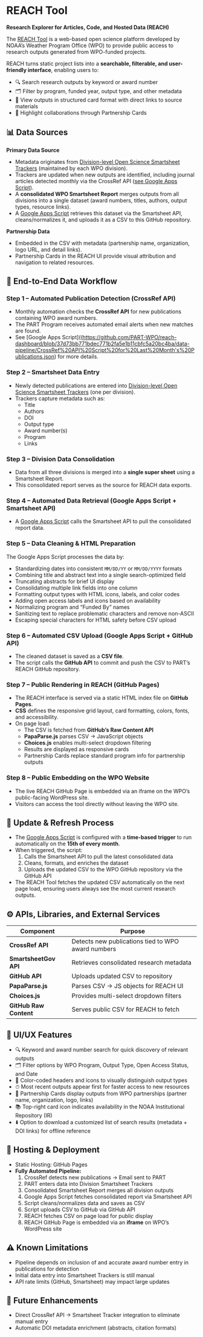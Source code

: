 # REACH Tool  
**Research Explorer for Articles, Code, and Hosted Data (REACH)**  

The [REACH Tool](https://wpo.noaa.gov/reach/) is a web-based open science platform developed by NOAA’s Weather Program Office (WPO) to provide public access to research outputs generated from WPO-funded projects.  

REACH turns static project lists into a **searchable, filterable, and user-friendly interface**, enabling users to:  
- 🔍 Search research outputs by keyword or award number  
- 🗂 Filter by program, funded year, output type, and other metadata  
- 📑 View outputs in structured card format with direct links to source materials  
- 🤝 Highlight collaborations through Partnership Cards  

## 📊 Data Sources  

**Primary Data Source**  
- Metadata originates from [Division-level Open Science Smartsheet Trackers](https://github.com/PART-WPO/reach-dashboard/blob/37d73bb771bdec771b2fa5e1b11cbfc5a20bc4ba/data-pipeline/Template%20of%20WPO%20Open%20Science%20Tracker.xlsx) (maintained by each WPO division).  
- Trackers are updated when new outputs are identified, including journal articles detected monthly via the CrossRef API ([see Google Apps Script](https://github.com/PART-WPO/reach-dashboard/blob/37d73bb771bdec771b2fa5e1b11cbfc5a20bc4ba/data-pipeline/CrossRef%20API%20Script%20for%20Last%20Month's%20Publications.json)).  
- A **consolidated WPO Smartsheet Report** merges outputs from all divisions into a single dataset (award numbers, titles, authors, output types, resource links).  
- A [Google Apps Script](https://github.com/PART-WPO/reach-dashboard/blob/37d73bb771bdec771b2fa5e1b11cbfc5a20bc4ba/data-pipeline/REACH%20Data%20Pipeline.json) retrieves this dataset via the Smartsheet API, cleans/normalizes it, and uploads it as a CSV to this GitHub repository.  

**Partnership Data**  
- Embedded in the CSV with metadata (partnership name, organization, logo URL, and detail links).  
- Partnership Cards in the REACH UI provide visual attribution and navigation to related resources.

## 🔄 End-to-End Data Workflow  

### Step 1 – Automated Publication Detection (CrossRef API)  
- Monthly automation checks the **CrossRef API** for new publications containing WPO award numbers.  
- The PART Program receives automated email alerts when new matches are found.  
- See [Google Apps Script]((https://github.com/PART-WPO/reach-dashboard/blob/37d73bb771bdec771b2fa5e1b11cbfc5a20bc4ba/data-pipeline/CrossRef%20API%20Script%20for%20Last%20Month's%20Publications.json) for more details.  

### Step 2 – Smartsheet Data Entry  
- Newly detected publications are entered into [Division-level Open Science Smartsheet Trackers](https://github.com/PART-WPO/reach-dashboard/blob/37d73bb771bdec771b2fa5e1b11cbfc5a20bc4ba/data-pipeline/Template%20of%20WPO%20Open%20Science%20Tracker.xlsx) (one per division).  
- Trackers capture metadata such as:  
  - Title  
  - Authors  
  - DOI  
  - Output type  
  - Award number(s)  
  - Program  
  - Links  

### Step 3 – Division Data Consolidation  
- Data from all three divisions is merged into a **single super sheet** using a Smartsheet Report.  
- This consolidated report serves as the source for REACH data exports.  

### Step 4 – Automated Data Retrieval (Google Apps Script + Smartsheet API)  
- A [Google Apps Script](https://github.com/PART-WPO/reach-dashboard/blob/37d73bb771bdec771b2fa5e1b11cbfc5a20bc4ba/data-pipeline/REACH%20Data%20Pipeline.json) calls the Smartsheet API to pull the consolidated report data.  

### Step 5 – Data Cleaning & HTML Preparation  
The Google Apps Script processes the data by:  
- Standardizing dates into consistent `MM/DD/YY` or `MM/DD/YYYY` formats  
- Combining title and abstract text into a single search-optimized field  
- Truncating abstracts for brief UI display  
- Consolidating multiple link fields into one column  
- Formatting output types with HTML icons, labels, and color codes  
- Adding open access labels and icons based on availability  
- Normalizing program and “Funded By” names  
- Sanitizing text to replace problematic characters and remove non-ASCII  
- Escaping special characters for HTML safety before CSV upload  

### Step 6 – Automated CSV Upload (Google Apps Script + GitHub API)  
- The cleaned dataset is saved as a **CSV file**.  
- The script calls the **GitHub API** to commit and push the CSV to PART’s REACH GitHub repository.  

### Step 7 – Public Rendering in REACH (GitHub Pages)  
- The REACH interface is served via a static HTML index file on **GitHub Pages**.  
- **CSS** defines the responsive grid layout, card formatting, colors, fonts, and accessibility.  
- On page load:  
  - The CSV is fetched from **GitHub’s Raw Content API**  
  - **PapaParse.js** parses CSV → JavaScript objects  
  - **Choices.js** enables multi-select dropdown filtering  
  - Results are displayed as responsive cards  
  - Partnership Cards replace standard program info for partnership outputs  

### Step 8 – Public Embedding on the WPO Website  
- The live REACH GitHub Page is embedded via an iframe on the WPO’s public-facing WordPress site.  
- Visitors can access the tool directly without leaving the WPO site.  

## 🔁 Update & Refresh Process  

- The [Google Apps Script](https://github.com/PART-WPO/reach-dashboard/blob/37d73bb771bdec771b2fa5e1b11cbfc5a20bc4ba/data-pipeline/REACH%20Data%20Pipeline.json) is configured with a **time-based trigger** to run automatically on the **15th of every month**.  
- When triggered, the script:  
  1. Calls the Smartsheet API to pull the latest consolidated data  
  2. Cleans, formats, and enriches the dataset  
  3. Uploads the updated CSV to the WPO GitHub repository via the GitHub API  
- The REACH Tool fetches the updated CSV automatically on the next page load, ensuring users always see the most current research outputs.  

## ⚙️ APIs, Libraries, and External Services  

| Component              | Purpose                                                      |
|-------------------------|--------------------------------------------------------------|
| **CrossRef API**        | Detects new publications tied to WPO award numbers           |
| **SmartsheetGov API**   | Retrieves consolidated research metadata                     |
| **GitHub API**          | Uploads updated CSV to repository                            |
| **PapaParse.js**        | Parses CSV → JS objects for REACH UI                         |
| **Choices.js**          | Provides multi-select dropdown filters                       |
| **GitHub Raw Content**  | Serves public CSV for REACH to fetch                         |

## 🎨 UI/UX Features  

- 🔍 Keyword and award number search for quick discovery of relevant outputs  
- 🗂 Filter options by WPO Program, Output Type, Open Access Status, and Date  
- 🎨 Color-coded headers and icons to visually distinguish output types  
- ⏱ Most recent outputs appear first for faster access to new resources  
- 🤝 Partnership Cards display outputs from WPO partnerships (partner name, organization, logo, links)  
- 📚 Top-right card icon indicates availability in the NOAA Institutional Repository (IR)  
- ⬇️ Option to download a customized list of search results (metadata + DOI links) for offline reference  

## 🚀 Hosting & Deployment  

- Static Hosting: GitHub Pages  
- **Fully Automated Pipeline:**  
  1. CrossRef detects new publications → Email sent to PART  
  2. PART enters data into Division Smartsheet Trackers  
  3. Consolidated Smartsheet Report merges all division outputs  
  4. Google Apps Script fetches consolidated report via Smartsheet API  
  5. Script cleans/normalizes data and saves as CSV  
  6. Script uploads CSV to GitHub via GitHub API  
  7. REACH fetches CSV on page load for public display  
  8. REACH GitHub Page is embedded via an **iframe** on WPO’s WordPress site  

## ⚠️ Known Limitations  

- Pipeline depends on inclusion of and accurate award number entry in publications for detection  
- Initial data entry into Smartsheet Trackers is still manual  
- API rate limits (GitHub, Smartsheet) may impact large updates  

## 🔮 Future Enhancements  

- Direct CrossRef API → Smartsheet Tracker integration to eliminate manual entry  
- Automatic DOI metadata enrichment (abstracts, citation formats)  
